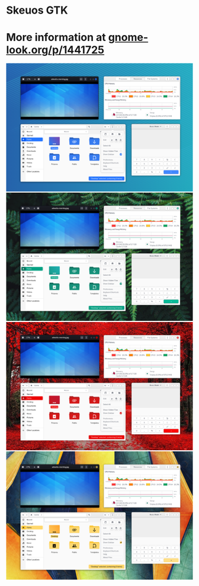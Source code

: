 Skeuos GTK
===

# More information at [gnome-look.org/p/1441725](https://gnome-look.org/p/1441725/)

![Skeuos GTK theme blue](https://github.com/ctlos/skeuos/raw/master/assets/blue.png)
![Skeuos GTK theme green](https://github.com/ctlos/skeuos/raw/master/assets/green.png)
![Skeuos GTK theme red](https://github.com/ctlos/skeuos/raw/master/assets/red.png)
![Skeuos GTK theme yellow](https://github.com/ctlos/skeuos/raw/master/assets/yellow.png)
